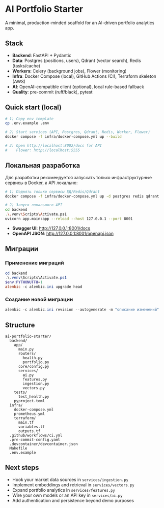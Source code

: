 # AI Portfolio Starter

A minimal, production-minded scaffold for an AI-driven portfolio analytics app.

## Stack
- **Backend**: FastAPI + Pydantic
- **Data**: Postgres (positions, users), Qdrant (vector search), Redis (tasks/cache)
- **Workers**: Celery (background jobs), Flower (monitoring)
- **Infra**: Docker Compose (local), GitHub Actions (CI), Terraform skeleton (AWS)
- **AI**: OpenAI-compatible client (optional), local rule-based fallback
- **Quality**: pre-commit (ruff/black), pytest

## Quick start (local)
```bash
# 1) Copy env template
cp .env.example .env

# 2) Start services (API, Postgres, Qdrant, Redis, Worker, Flower)
docker compose -f infra/docker-compose.yml up --build

# 3) Open http://localhost:8002/docs for API
#    Flower: http://localhost:5555
```

## Локальная разработка

Для разработки рекомендуется запускать только инфраструктурные сервисы в Docker, а API локально:

```bash
# 1) Поднять только сервисы БД/Redis/Qdrant
docker compose -f infra/docker-compose.yml up -d postgres redis qdrant

# 2) Запуск локального API
cd backend
.\.venv\Scripts\Activate.ps1
uvicorn app.main:app --reload --host 127.0.0.1 --port 8001
```

- **Swagger UI**: http://127.0.0.1:8001/docs
- **OpenAPI JSON**: http://127.0.0.1:8001/openapi.json

## Миграции

### Применение миграций
```powershell
cd backend
.\.venv\Scripts\Activate.ps1
$env:PYTHONUTF8=1
alembic -c alembic.ini upgrade head
```

### Создание новой миграции
```powershell
alembic -c alembic.ini revision --autogenerate -m "описание изменений"
```

## Structure
```
ai-portfolio-starter/
  backend/
    app/
      main.py
      routers/
        health.py
        portfolio.py
      core/config.py
      services/
        ai.py
        features.py
        ingestion.py
        vectors.py
    tests/
      test_health.py
    pyproject.toml
  infra/
    docker-compose.yml
    prometheus.yml
    terraform/
      main.tf
      variables.tf
      outputs.tf
  .github/workflows/ci.yml
  .pre-commit-config.yaml
  .devcontainer/devcontainer.json
  Makefile
  .env.example
```

## Next steps
- Hook your market data sources in `services/ingestion.py`
- Implement embeddings and retrieval in `services/vectors.py`
- Expand portfolio analytics in `services/features.py`
- Wire your own models or an API key in `services/ai.py`
- Add authentication and persistence beyond demo purposes
